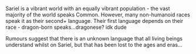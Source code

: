Sariel is a vibrant world with an equally vibrant population - the vast majority of the world speaks Common. However, many non-humanoid races speak it as their second+ language. Their first language depends on their race - dragon-born speaks...dragonese? idk dude 

Rumours suggest that there is an unknown language that all living beings understand whilst on Sariel, but that has been lost to the ages and eras...